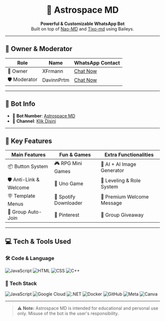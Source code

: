 <h1 align="center">🚀 Astrospace MD</h1>

<p align="center">
  <b>Powerful & Customizable WhatsApp Bot</b><br>
  Built on top of <a href="https://github.com/Nao-MD">Nao-MD</a> and <a href="https://github.com/Tiooxy/Tixo-md">Tixo-md</a> using Baileys.
</p>

---

## 👤 Owner & Moderator

| Role        | Name         | WhatsApp Contact                                   |
|-------------|--------------|----------------------------------------------------|
| 👑 Owner     | XFrmann       | [Chat Now](https://wa.me/19419318284)             |
| 🛡️ Moderator | DavinnPrtm    | [Chat Now](https://wa.me/639483849927)            |

---

## 🤖 Bot Info

- 🔗 **Bot Number**: [Astrospace MD](https://wa.me/62857059457516)  
- 💬 **Channel**: [Klik Disini](https://whatsapp.com/channel/0029VaVguZr5q08f0z5C8g1u)

---

## 🧰 Key Features

| Main Features                      | Fun & Games                     | Extra Functionalities         |
|-----------------------------------|----------------------------------|-------------------------------|
| 📦 Button System                  | 🎮 RPG Mini Games          | 🤖 AI + AI Image Generator     |
| 🛡️ Anti-Link & Welcome           | 🎯 Uno Game                | 🧮 Leveling & Role System      |
| 🪧 Template Menus                 | 🎵 Spotify Downloader           | 🧩 Premium Welcome Message     |
| 🔗 Group Auto-Join                | 🌄 Pinterest         | 🎁 Group Giveaway              |

---

## 💻 Tech & Tools Used

### 🛠 Code & Language

![JavaScript](https://img.shields.io/badge/JavaScript-000000?style=flat-square&logo=javascript)
![HTML](https://img.shields.io/badge/HTML-E34F26?style=flat-square&logo=html5&logoColor=white)
![CSS](https://img.shields.io/badge/CSS-1572B6?style=flat-square&logo=css3)
![C++](https://img.shields.io/badge/C++-00599C?style=flat-square&logo=cplusplus)

### 🚀 Tech Stack

![JavaScript](https://img.shields.io/badge/-JavaScript-black?style=for-the-badge&logo=javascript)
![Google Cloud](https://img.shields.io/badge/-Google%20Cloud-4285F4?style=for-the-badge&logo=googlecloud&logoColor=white)
![.NET](https://img.shields.io/badge/-.NET-512BD4?style=for-the-badge&logo=dotnet&logoColor=white)
![Docker](https://img.shields.io/badge/-Docker-2496ED?style=for-the-badge&logo=docker&logoColor=white)
![GitHub](https://img.shields.io/badge/-GitHub-181717?style=for-the-badge&logo=github)
![Meta](https://img.shields.io/badge/-Meta-000000?style=for-the-badge&logo=meta)
![Canva](https://img.shields.io/badge/-Canva-00C4CC?style=for-the-badge&logo=canva)

---

> ⚠️ **Note:** Astrospace MD is intended for educational and personal use only. Misuse of the bot is the user's responsibility.
